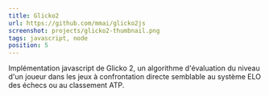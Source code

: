 ```yaml
---
title: Glicko2
url: https://github.com/mmai/glicko2js
screenshot: projects/glicko2-thumbnail.png
tags: javascript, node
position: 5
---
```


Implémentation javascript de Glicko 2, un algorithme d'évaluation du niveau d'un joueur dans les jeux à confrontation directe semblable au système ELO des échecs ou au classement ATP.
